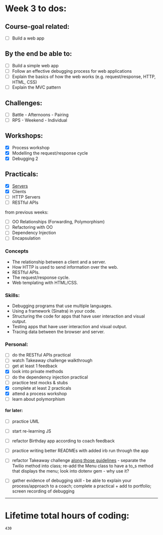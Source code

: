 # Week 3 to dos:

## Course-goal related:

- [ ] Build a web app

## By the end be able to:

- [ ] Build a simple web app
- [ ] Follow an effective debugging process for web applications
- [ ] Explain the basics of how the web works (e.g. request/response, HTTP, HTML, CSS)
- [ ] Explain the MVC pattern

## Challenges:

- [ ] Battle - Afternoons - Pairing
- [ ] RPS - Weekend - Individual

## Workshops:

- [x] Process workshop
- [x] Modelling the request/response cycle
- [x] Debugging 2

## Practicals:

- [x] [Servers](https://github.com/makersacademy/skills-workshops/blob/master/practicals/servers_and_clients/servers.md)
- [x] Clients
- [ ] HTTP Servers
- [ ] RESTful APIs

from previous weeks:

- [ ] OO Relationships (Forwarding, Polymorphism)
- [ ] Refactoring with OO
- [ ] Dependency Injection
- [ ] Encapsulation

### Concepts

- The relationship between a client and a server.
- How HTTP is used to send information over the web.
- RESTful APIs.
- The request/response cycle.
- Web templating with HTML/CSS.

### Skills:

- Debugging programs that use multiple languages.
- Using a framework (Sinatra) in your code.
- Structuring the code for apps that have user interaction and visual output.
- Testing apps that have user interaction and visual output.
- Tracing data between the browser and server.


### Personal:

- [ ] do the RESTful APIs practical
- [ ] watch Takeaway challenge walkthrough
- [ ] get at least 1 feedback
- [x] look into private methods
- [ ] do the dependency injection practical
- [ ] practice test mocks & stubs
- [x] complete at least 2 practicals
- [x] attend a process workshop
- [ ] learn about polymorphism

#### for later:

- [ ] practice UML
- [ ] start re-learning JS
- [ ] refactor Birthday app according to coach feedback
- [ ] practice writing better READMEs with added irb run through the app
- [ ] refactor Takeaway challenge [along those guidelines](https://github.com/makersacademy/takeaway-challenge/blob/master/docs/review.md) - separate the Twilio method into class; re-add the Menu class to have a to_s method that displays the menu; look into dotenv gem - why use it?
- [ ] gather evidence of debugging skill - be able to explain your process/approach to a coach; complete a practical + add to portfolio; screen recording of debugging


---

# Lifetime total hours of coding:

```
430
```